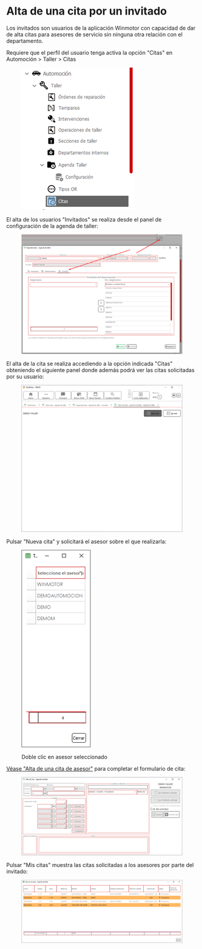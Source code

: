 # Alta de una cita por un invitado

Los invitados son usuarios de la aplicación Winmotor con capacidad de dar de alta citas para asesores de servicio sin ninguna otra relación con el departamento.&#x20;

Requiere que el perfil del usuario tenga activa la opción "Citas" en Automoción > Taller > Citas

<figure><img src="../../../../.gitbook/assets/imagen (34).png" alt=""><figcaption></figcaption></figure>

El alta de los usuarios "Invitados" se realiza desde el panel de configuración de la agenda de taller:

<figure><img src="../../../../.gitbook/assets/imagen (39) (1).png" alt=""><figcaption></figcaption></figure>

El alta de la cita se realiza accediendo a la opción indicada "Citas" obteniendo el siguiente panel donde además podrá ver las citas solicitadas por su usuario:

<figure><img src="../../../../.gitbook/assets/imagen (36).png" alt=""><figcaption></figcaption></figure>

Pulsar "Nueva cita" y solicitará el asesor sobre el que realizarla:

<figure><img src="../../../../.gitbook/assets/imagen (38).png" alt=""><figcaption><p>Doble clic en asesor seleccionado</p></figcaption></figure>

[Véase "Alta de una cita de asesor"](alta-de-una-cita-de-asesor.md) para completar el formulario de cita:

<figure><img src="../../../../.gitbook/assets/imagen (37).png" alt=""><figcaption></figcaption></figure>

Pulsar "Mis citas" muestra las citas solicitadas a los asesores por parte del invitado:

<figure><img src="../../../../.gitbook/assets/imagen (35) (1).png" alt=""><figcaption></figcaption></figure>
